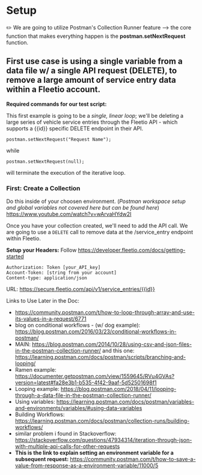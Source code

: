 # Setup
✏️ We are going to utilize Postman's Collection Runner feature --> the core function that makes
everything happen is the **postman.setNextRequest** function. 

## First use case is using a single variable from a data file w/ a single API request (DELETE), to remove a large amount of service entry data within a Fleetio account.

**Required commands for our test script:**

This first example is going to be a *single, linear loop*; we'll be deleting a large series of vehicle service entries
through the Fleetio API - which supports a {{id}} specific DELETE endpoint in their API. 

`postman.setNextRequest("Request Name");`

while

`postman.setNextRequest(null);`

will terminate the execution of the iterative loop. 

### First: Create a Collection
Do this inside of your choosen environment.
(*Postman workspace setup and global variables not covered here but can be found here*) https://www.youtube.com/watch?v=wArvaHYdw2I

Once you have your collection created, we'll need to add the API call.  We are going to use a `DELETE` call to remove data at the /service_entry endpoint within Fleetio. 

**Setup your Headers:**
Follow https://developer.fleetio.com/docs/getting-started
```
Authorization: Token [your_API_key]
Account-Token: [string from your account]
Content-type: application/json
```
URL: https://secure.fleetio.com/api/v1/service_entries/{{id}}

Links to Use Later in the Doc: 
 - https://community.postman.com/t/how-to-loop-through-array-and-use-its-values-in-a-request/6771
 - blog on conditional workflows - (w/ dog example): https://blog.postman.com/2016/03/23/conditional-workflows-in-postman/
 - MAIN: https://blog.postman.com/2014/10/28/using-csv-and-json-files-in-the-postman-collection-runner/
 and this one: https://learning.postman.com/docs/postman/scripts/branching-and-looping/
 - Ramen example: https://documenter.getpostman.com/view/1559645/RVu4GVAs?version=latest#fa28e3b1-b535-4f42-9aaf-5d52501698f1
 - Looping example: https://blog.postman.com/2018/04/11/looping-through-a-data-file-in-the-postman-collection-runner/
 - Using variables: https://learning.postman.com/docs/postman/variables-and-environments/variables/#using-data-variables
 - Building Workflows: https://learning.postman.com/docs/postman/collection-runs/building-workflows/
 - similar problem i found in Stackoverflow: https://stackoverflow.com/questions/47934314/iteration-through-json-with-multiple-api-calls-for-other-requests
 - **This is the link to explain setting an environment variable for a subsequent request:** https://community.postman.com/t/how-to-save-a-value-from-response-as-a-environment-variable/11000/5
 
